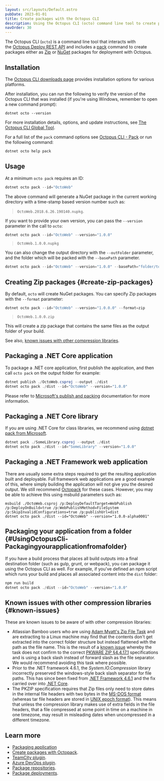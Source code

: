 ```yaml
---
layout: src/layouts/Default.astro
pubDate: 2023-01-01
title: Create packages with the Octopus CLI
description: Using the Octopus CLI (octo) command line tool to create packages for deployment.
navOrder: 30
---
```


The Octopus CLI (`octo`) is a command line tool that interacts with the [Octopus Deploy REST API](/docs/octopus-rest-api/index.md) and includes a [pack](/docs/octopus-rest-api/octopus-cli/pack.md) command to create packages either as [Zip](#create-zip-packages) or [NuGet](#create-nuget-packages) packages for deployment with Octopus.

## Installation

The [Octopus CLI downloads page](https://octopus.com/downloads/octopuscli) provides installation options for various platforms.

After installation, you can run the following to verify the version of the Octopus CLI that was installed (if you're using Windows, remember to open a new command prompt):

```
dotnet octo --version
```

For more installation details, options, and update instructions, see [The Octopus CLI Global Tool](/docs/octopus-rest-api/octopus-cli/index.md).

For a full list of the `pack` command options see [Octopus CLI - Pack](/docs/octopus-rest-api/octopus-cli/pack.md) or run the following command:

```powershell
dotnet octo help pack
```

## Usage

At a minimum `octo pack` requires an ID:

```powershell
dotnet octo pack --id="OctoWeb"
```

The above command will generate a NuGet package in the current working directory with a time-stamp based version number such as:

> `OctoWeb.2018.6.26.190140.nupkg`.

If you want to provide your own version, you can pass the `--version` parameter in the call to `octo`:

```powershell
dotnet octo pack --id="OctoWeb" --version="1.0.0"
```

> `OctoWeb.1.0.0.nupkg`

You can also change the output directory with the `--outFolder` parameter, and the folder which will be packed with the `--basePath` parameter.

```powershell
dotnet octo pack --id="OctoWeb" --version="1.0.0" --basePath="folder/to/pack" --outFolder="destination/folder/path"
```

## Creating Zip packages {#create-zip-packages}

By default, `octo` will create NuGet packages. You can specify Zip packages with the `--format` parameter:

```powershell
dotnet octo pack --id="OctoWeb" --version="1.0.0.0" --format=zip
```

>  `OctoWeb.1.0.0.zip`

This will create a zip package that contains the same files as the output folder of your build.

See also, [known issues with other compression libraries](#known-issues).

## Packaging a .NET Core application

To package a .NET core application, first publish the application, and then call `octo pack` on the output folder for example:

```powershell
dotnet publish ./OctoWeb.csproj --output ./dist
dotnet octo pack ./dist --id="OctoWeb" --version="1.0.0"
```

Please refer to [Microsoft's publish and packing](/docs/deployments/dotnet/netcore-webapp.md#DeployingASP.NETCoreWebApplications-PublishingandPackingtheWebsite) documentation for more information.

## Packaging a .NET Core library

If you are using .NET Core for class libraries, we recommend using [dotnet pack from Microsoft](https://docs.microsoft.com/en-us/dotnet/core/tools/dotnet-pack).

```powershell
dotnet pack ./SomeLibrary.csproj --output ./dist
dotnet octo pack ./dist --id="SomeLibrary" --version="1.0.0"
```

## Packaging a .NET Framework web application

There are usually some extra steps required to get the resulting application built and deployable. Full framework web applications are a good example of this, where simply building the application will not give you the desired output. We still recommend [Octopack](/docs/packaging-applications/create-packages/octopack/index.md) for these cases. However, you may be able to achieve this using msbuild parameters such as:
```
msbuild ./OctoWeb.csproj /p:DeployDefaultTarget=WebPublish /p:DeployOnBuild=true /p:WebPublishMethod=FileSystem /p:SkipInvalidConfigurations=true /p:publishUrl=dist
dotnet octo pack ./dist --id="OctoWeb" --version="1.0.0-alpha0001"
```

## Packaging your application from a folder {#UsingOctopusCli-Packagingyourapplicationfromafolder}

If you have a build process that places all build outputs into a final destination folder (such as gulp, grunt, or webpack), you can package it using the Octopus CLI as well. For example, if you've defined an npm script which runs your build and places all associated content into the `dist` folder:

```powershell
npm run build
dotnet octo pack ./dist --id="OctoWeb" --version="1.0.0"
```

## Known issues with other compression libraries {#known-issues}

These are known issues to be aware of with other compression libraries:

- Atlassian Bamboo users who are using [Adam Myatt's Zip File Task](https://bitbucket.org/adammyatt/bamboo-zip-file-tasks) and are extracting to a Linux machine may find that the contents don't get extracted into the correct folder structure but instead flattened with the path as the file name. This is the result of a [known issue](https://bitbucket.org/adammyatt/bamboo-zip-file-tasks/issues/4/change-request-use-forward-slashes-as-file) whereby the task does not confirm to the correct [PKWARE ZIP §4.4.17.1](https://help.octopus.com/t/octopus-deploy-to-linux-vm/2047 "Link outside Support: https://pkware.cachefly.net/webdocs/casestudies/APPNOTE.TXT") specifications and is using a back slash instead of forward slash as the file separator. We would recommend avoiding this task where possible.
- Prior to the .NET framework 4.6.1, the *System.IO.Compression* library incorrectly preserved the windows-style back slash separator for file paths. This has since been fixed from [.NET Framework 4.6.1](https://msdn.microsoft.com/en-us/library/mt712573) and the fix carried over into [.NET Core](https://github.com/dotnet/corefx/commit/7b9331e89a795c72709aef38898929e74c343dfb).
- The PKZIP specification requires that Zip files only need to store dates in the internal file headers with two bytes in the [MS-DOS format](https://users.cs.jmu.edu/buchhofp/forensics/formats/pkzip.html) (whereas tar file headers are stored in [UNIX epoch format](http://www.gnu.org/software/tar/manual/html_node/Standard.html)). This means that unless the compression library makes use of extra fields in the file headers, that a file compressed at some point in time on a machine in one timezone, may result in misleading dates when uncompressed in a different timezone.

## Learn more

 - [Packaging application](/docs/packaging-applications/index.md)
 - [Create packages with Octopack](/docs/packaging-applications/create-packages/octopack/index.md).
 - [TeamCity plugin](/docs/packaging-applications/build-servers/teamcity.md).
 - [Azure DevOps plugin](/docs/packaging-applications/build-servers/tfs-azure-devops/using-octopus-extension/index.md).
 - [Package repositories](/docs/packaging-applications/index.md).
 - [Package deployments](/docs/deployments/packages/index.md).
